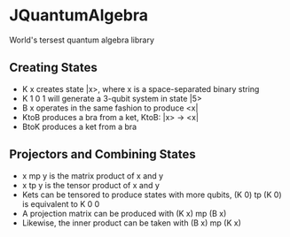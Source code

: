 # JQuantumAlgebra
World's tersest quantum algebra library

## Creating States
- K x creates state |x>, where x is a space-separated binary string
- K 1 0 1 will generate a 3-qubit system in state |5>
- B x operates in the same fashion to produce <x|
- KtoB produces a bra from a ket, KtoB: |x> -> <x|
- BtoK produces a ket from a bra

## Projectors and Combining States
- x mp y is the matrix product of x and y
- x tp y is the tensor product of x and y
- Kets can be tensored to produce states with more qubits, (K 0) tp (K 0) is equivalent to K 0 0
- A projection matrix can be produced with (K x) mp (B x)
- Likewise, the inner product can be taken with (B x) mp (K x)


